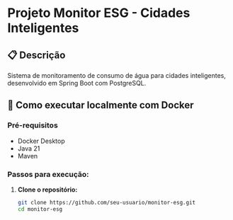 # Projeto Monitor ESG - Cidades Inteligentes

## 📋 Descrição
Sistema de monitoramento de consumo de água para cidades inteligentes, desenvolvido em Spring Boot com PostgreSQL.

## 🚀 Como executar localmente com Docker

### Pré-requisitos
- Docker Desktop
- Java 21
- Maven

### Passos para execução:

1. **Clone o repositório:**
   ```bash
   git clone https://github.com/seu-usuario/monitor-esg.git
   cd monitor-esg